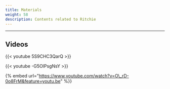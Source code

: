 ```yaml
---
title: Materials
weight: 58
description: Contents related to Ritchie
---
```


---

## **Videos**

{{< youtube 5S9CHC3QarQ >}}

{{< youtube -G5OlPsgNsY >}}

{% embed url="https://www.youtube.com/watch?v=O\_rD-0o8FrM&feature=youtu.be" %}}
